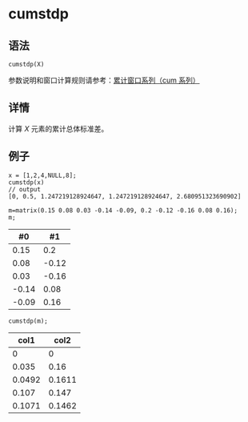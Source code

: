 # cumstdp

## 语法

`cumstdp(X)`

参数说明和窗口计算规则请参考：[累计窗口系列（cum 系列）](../themes/cumFunctions.md)

## 详情

计算 *X* 元素的累计总体标准差。

## 例子

```
x = [1,2,4,NULL,8];
cumstdp(x)
// output
[0, 0.5, 1.247219128924647, 1.247219128924647, 2.680951323690902]
```

```
m=matrix(0.15 0.08 0.03 -0.14 -0.09, 0.2 -0.12 -0.16 0.08 0.16);
m;
```

| #0 | #1 |
| --- | --- |
| 0.15 | 0.2 |
| 0.08 | -0.12 |
| 0.03 | -0.16 |
| -0.14 | 0.08 |
| -0.09 | 0.16 |

```
cumstdp(m);
```

| col1 | col2 |
| --- | --- |
| 0 | 0 |
| 0.035 | 0.16 |
| 0.0492 | 0.1611 |
| 0.107 | 0.147 |
| 0.1071 | 0.1462 |

